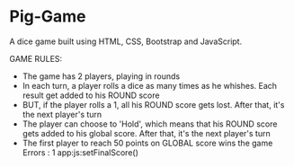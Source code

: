 # Pig-Game
A dice game built using HTML, CSS, Bootstrap and JavaScript.

GAME RULES:

- The game has 2 players, playing in rounds
- In each turn, a player rolls a dice as many times as he whishes. Each result get added to his ROUND score
- BUT, if the player rolls a 1, all his ROUND score gets lost. After that, it's the next player's turn
- The player can choose to 'Hold', which means that his ROUND score gets added to his global score. After that, it's the next player's turn
- The first player to reach 50 points on GLOBAL score wins the game
Errors : 1
app:js:setFinalScore()
